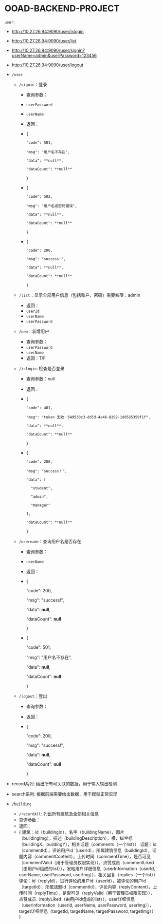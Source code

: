 # OOAD-BACKEND-PROJECT

`user`:

- http://10.27.26.94:9090/user/islogin
- http://10.27.26.94:9090/user/list
- http://10.27.26.94:9090/user/signin?userName=admin&userPassword=123456
- http://10.27.26.94:9090/user/logout

- `/user`

    - `/signin`：登录

        - 查询参数：

        - `userPassword`

        - `userName`

        - 返回：

        - {

              "code": 501,
            
              "msg": "用户名不存在",
            
              "data": **null**,
            
              "dataCount": **null**

            }

        - {

              "code": 502,
            
              "msg": "用户名或密码错误",
            
              "data": **null**,
            
              "dataCount": **null**

            }

        - {

              "code": 200,
              
              "msg": "success!",
              
              "data": **null**,
              
              "dataCount": **null**

            }

    - `/list`：显示全部用户信息（包括账户，密码）需要权限：admin
      
        - 返回：
        - `userId`
        - `userName`
        - `userPassword`
        
    - `/new`：新增用户
        - 查询参数：
        - `userPassword`
        - `userName`
        - 返回：T/F
        
    - `/islogin`: 检查是否登录
    
        - 查询参数：null
        - 返回：
        - {

              "code": 401,
                
              "msg": "token 无效：549530c3-dd5d-4a46-8292-1d0585359f1f",
                
              "data": **null**,
                
              "dataCount": **null**

            }

        - {

              "code": 200,
              
              "msg": "success！",
              
              "data": [
              
                "student",
              
                "admin",
              
                "manager"
              
              ],
              
              "dataCount": **null**
    
            }
        
    - `/username`：查询用户名是否存在
    
        - 查询参数：
        - `userName`
        - 返回：
        - {
    
            "code": 200,
    
            "msg": "success!",
    
            "data": **null**,
    
            "dataCount": **null**

          }
        - {
    
            "code": 501,
    
            "msg": "用户名不存在",
    
            "data": **null**,
    
            "dataCount": **null**
    
          }
        
    - `/logout`：登出
    
        - 查询参数：
    
        - 返回：
    
        - {
    
          "code": 200,
    
          "msg": "success!",
    
          "data": **null**,
    
          "dataCount": **null**
    
          }
- record系列: 给出所有可关联的数据，用于输入输出检测
- search系列: 根据前端需要给出数据，用于模型正常实现
- `/building`
    - `/recordAll`: 列出所有建筑及全部相关信息
    - 查询参数：
    - 返回：
    - {
      建筑：id（buildingId），名字（buildingName），图片（buildingImg），描述（buildingDescription），横、纵坐标（buildingX、buildingY），相关话题（comments（一个list））
      话题：id（commentId），评论用户id（userId），所属建筑信息（buildingId），话题内容（commentContent），上传时间（commentTime），是否可见（commentValid（用于管理员权限实现）），点赞成员（commentLiked（由用户id组成的list）），发帖用户详细信息（userInformation（userId, userName, userPassword, userImg）），相关回复（replies（一个list））
      评论：id（replyId），进行评论的用户id（userId），被评论的用户id（targetId），所属话题id（commentId），评论内容（replyContent），上传时间（replyTime），是否可见（replyValid（用于管理员权限实现）），点赞成员（replyLiked（由用户id组成的list）），user详细信息（userInformation（userId, userName, userPassword, userImg）），target详细信息（targetId, targetName, targetPassword, targetImg））
      }
